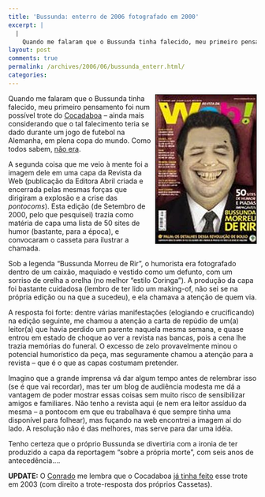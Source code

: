 ```yaml
---
title: 'Bussunda: enterro de 2006 fotografado em 2000'
excerpt: |
  |
    Quando me falaram que o Bussunda tinha falecido, meu primeiro pensamento foi num possível trote do Cocadaboa - ainda mais considerando que o tal falecimento teria se dado durante um jogo de futebol na Alemanha, em plena copa do mundo....
layout: post
comments: true
permalink: /archives/2006/06/bussunda_enterr.html/
categories:
---
```

<img title="Revista da Web de Setembro/2000, com Bussunda no caixão para ilustrar reportagem de 50 sites de humor" src="/archives/img/bussunda.jpg" width="204" height="301" align="right" border="1" style="left-margin:2px" />Quando me falaram que o Bussunda tinha falecido, meu primeiro pensamento foi num possível trote do [Cocadaboa][1] &#8211; ainda mais considerando que o tal falecimento teria se dado durante um jogo de futebol na Alemanha, em plena copa do mundo. Como todos sabem, [não era][2].

A segunda coisa que me veio à mente foi a imagem dele em uma capa da Revista da Web (publicação da Editora Abril criada e encerrada pelas mesmas forças que dirigiram a explosão e a crise das *pontocoms*). Esta edição (de Setembro de 2000, pelo que pesquisei) trazia como matéria de capa uma lista de 50 sites de humor (bastante, para a época), e convocaram o casseta para ilustrar a chamada.

Sob a legenda &#8220;Bussunda Morreu de Rir&#8221;, o humorista era fotografado dentro de um caixão, maquiado e vestido como um defunto, com um sorriso de orelha a orelha (no melhor &#8220;estilo Coringa&#8221;). A produção da capa foi bastante cuidadosa (lembro de ter lido um making-of, não sei se na própria edição ou na que a sucedeu), e ela chamava a atenção de quem via.

A resposta foi forte: dentre várias manifestações (elogiando e crucificando) na edição seguinte, me chamou a atenção a carta de repúdio de um(a) leitor(a) que havia perdido um parente naquela mesma semana, e quase entrou em estado de choque ao ver a revista nas bancas, pois a cena lhe trazia memórias do funeral. O excesso de zelo provavelmente minou o potencial humorístico da peça, mas seguramente chamou a atenção para a revista &#8211; que é o que as capas costumam pretender.

Imagino que a grande imprensa vá dar algum tempo antes de relembrar isso (se é que vai recordar), mas ter um blog de audiência modesta me dá a vantagem de poder mostrar essas coisas sem muito risco de sensibilizar amigos e familiares. Não tenho a revista aqui (e nem era leitor assíduo da mesma &#8211; a pontocom em que eu trabalhava é que sempre tinha uma disponível para folhear), mas fuçando na web encontrei a imagem aí do lado. A resolução não é das melhores, mas serve para dar uma idéia.

Tenho certeza que o próprio Bussunda se divertiria com a ironia de ter produzido a capa da reportagem &#8220;sobre a própria morte&#8221;, com seis anos de antecedência&#8230;.

**UPDATE:** O [Conrado][3] me lembra que o Cocadaboa [já tinha feito][4] esse trote em 2003 (com direito a trote-resposta dos próprios Cassetas).

 [1]: http://www.cocadaboa.com
 [2]: http://ultimosegundo.ig.com.br/materias/cultura/2416001-2416500/2416171/2416171_1.xml
 [3]: http://www.orkut.com/Profile.aspx?uid=12596852469855656595
 [4]: http://www.cocadaboa.com/arquivos/008913.php
